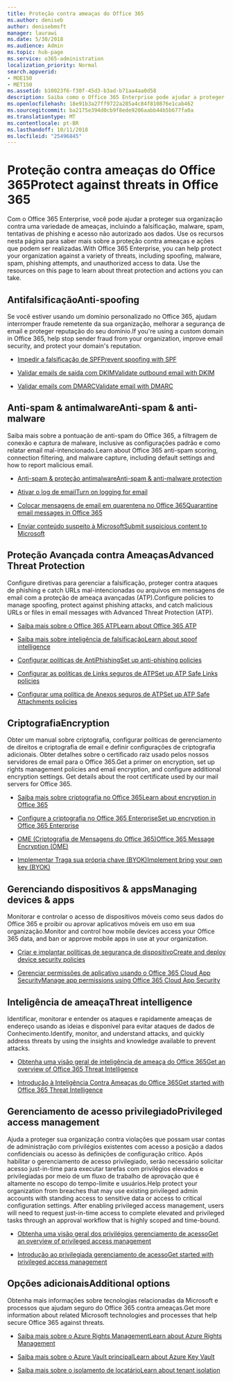 ```yaml
---
title: Proteção contra ameaças do Office 365
ms.author: deniseb
author: denisebmsft
manager: laurawi
ms.date: 5/30/2018
ms.audience: Admin
ms.topic: hub-page
ms.service: o365-administration
localization_priority: Normal
search.appverid:
- MOE150
- MET150
ms.assetid: b10023f6-f30f-45d3-b3ad-b71aa4aa0d58
description: Saiba como o Office 365 Enterprise pode ajudar a proteger sua organização contra uma variedade de ameaças, incluindo a falsificação, malware, spam, tentativas de phishing e acesso não autorizado aos dados.
ms.openlocfilehash: 18e91b3a27ff9722a285a4c84f810876e1cab462
ms.sourcegitcommit: ba2175e394d0cb9f8ede9206aabb44b5b677fa0a
ms.translationtype: MT
ms.contentlocale: pt-BR
ms.lasthandoff: 10/11/2018
ms.locfileid: "25496845"
---
```

# <a name="protect-against-threats-in-office-365"></a><span data-ttu-id="fa5ad-103">Proteção contra ameaças do Office 365</span><span class="sxs-lookup"><span data-stu-id="fa5ad-103">Protect against threats in Office 365</span></span>

<span data-ttu-id="fa5ad-p101">Com o Office 365 Enterprise, você pode ajudar a proteger sua organização contra uma variedade de ameaças, incluindo a falsificação, malware, spam, tentativas de phishing e acesso não autorizado aos dados. Use os recursos nesta página para saber mais sobre a proteção contra ameaças e ações que podem ser realizadas.</span><span class="sxs-lookup"><span data-stu-id="fa5ad-p101">With Office 365 Enterprise, you can help protect your organization against a variety of threats, including spoofing, malware, spam, phishing attempts, and unauthorized access to data. Use the resources on this page to learn about threat protection and actions you can take.</span></span>
  
## <a name="anti-spoofing"></a><span data-ttu-id="fa5ad-106">Antifalsificação</span><span class="sxs-lookup"><span data-stu-id="fa5ad-106">Anti-spoofing</span></span>

<span data-ttu-id="fa5ad-107">Se você estiver usando um domínio personalizado no Office 365, ajudam interromper fraude remetente da sua organização, melhorar a segurança de email e proteger reputação do seu domínio.</span><span class="sxs-lookup"><span data-stu-id="fa5ad-107">If you're using a custom domain in Office 365, help stop sender fraud from your organization, improve email security, and protect your domain's reputation.</span></span>
  
- [<span data-ttu-id="fa5ad-108">Impedir a falsificação de SPF</span><span class="sxs-lookup"><span data-stu-id="fa5ad-108">Prevent spoofing with SPF</span></span>](https://go.microsoft.com/fwlink/?linkid=851943)
    
- [<span data-ttu-id="fa5ad-109">Validar emails de saída com DKIM</span><span class="sxs-lookup"><span data-stu-id="fa5ad-109">Validate outbound email with DKIM</span></span>](https://go.microsoft.com/fwlink/?linkid=851944)
    
- [<span data-ttu-id="fa5ad-110">Validar emails com DMARC</span><span class="sxs-lookup"><span data-stu-id="fa5ad-110">Validate email with DMARC</span></span>](https://go.microsoft.com/fwlink/?linkid=832951)
    
## <a name="anti-spam-amp-anti-malware"></a><span data-ttu-id="fa5ad-111">Anti-spam &amp; antimalware</span><span class="sxs-lookup"><span data-stu-id="fa5ad-111">Anti-spam &amp; anti-malware</span></span>

<span data-ttu-id="fa5ad-112">Saiba mais sobre a pontuação de anti-spam do Office 365, a filtragem de conexão e captura de malware, inclusive as configurações padrão e como relatar email mal-intencionado.</span><span class="sxs-lookup"><span data-stu-id="fa5ad-112">Learn about Office 365 anti-spam scoring, connection filtering, and malware capture, including default settings and how to report malicious email.</span></span>
  
- [<span data-ttu-id="fa5ad-113">Anti-spam &amp; proteção antimalware</span><span class="sxs-lookup"><span data-stu-id="fa5ad-113">Anti-spam &amp; anti-malware protection</span></span>](anti-spam-and-anti-malware-protection.md)
    
- [<span data-ttu-id="fa5ad-114">Ativar o log de email</span><span class="sxs-lookup"><span data-stu-id="fa5ad-114">Turn on logging for email</span></span>](https://technet.microsoft.com/en-us/library/dn879651.aspx)
    
- [<span data-ttu-id="fa5ad-115">Colocar mensagens de email em quarentena no Office 365</span><span class="sxs-lookup"><span data-stu-id="fa5ad-115">Quarantine email messages in Office 365</span></span>](quarantine-email-messages.md)
    
- [<span data-ttu-id="fa5ad-116">Enviar conteúdo suspeito à Microsoft</span><span class="sxs-lookup"><span data-stu-id="fa5ad-116">Submit suspicious content to Microsoft</span></span>](https://technet.microsoft.com/en-us/library/dn762129%28v=exchg.150%29.aspx)
    
## <a name="advanced-threat-protection"></a><span data-ttu-id="fa5ad-117">Proteção Avançada contra Ameaças</span><span class="sxs-lookup"><span data-stu-id="fa5ad-117">Advanced Threat Protection</span></span>

<span data-ttu-id="fa5ad-118">Configure diretivas para gerenciar a falsificação, proteger contra ataques de phishing e catch URLs mal-intencionadas ou arquivos em mensagens de email com a proteção de ameaça avançadas (ATP).</span><span class="sxs-lookup"><span data-stu-id="fa5ad-118">Configure policies to manage spoofing, protect against phishing attacks, and catch malicious URLs or files in email messages with Advanced Threat Protection (ATP).</span></span>
  
- [<span data-ttu-id="fa5ad-119">Saiba mais sobre o Office 365 ATP</span><span class="sxs-lookup"><span data-stu-id="fa5ad-119">Learn about Office 365 ATP</span></span>](office-365-atp.md)
    
- [<span data-ttu-id="fa5ad-120">Saiba mais sobre inteligência de falsificação</span><span class="sxs-lookup"><span data-stu-id="fa5ad-120">Learn about spoof intelligence</span></span>](learn-about-spoof-intelligence.md)
    
- [<span data-ttu-id="fa5ad-121">Configurar políticas de AntiPhishing</span><span class="sxs-lookup"><span data-stu-id="fa5ad-121">Set up anti-phishing policies</span></span>](set-up-anti-phishing-policies.md)
    
- [<span data-ttu-id="fa5ad-122">Configurar as políticas de Links seguros de ATP</span><span class="sxs-lookup"><span data-stu-id="fa5ad-122">Set up ATP Safe Links policies</span></span>](set-up-atp-safe-links-policies.md)
    
- [<span data-ttu-id="fa5ad-123">Configurar uma política de Anexos seguros de ATP</span><span class="sxs-lookup"><span data-stu-id="fa5ad-123">Set up ATP Safe Attachments policies</span></span>](set-up-atp-safe-attachments-policies.md)
    
## <a name="encryption"></a><span data-ttu-id="fa5ad-124">Criptografia</span><span class="sxs-lookup"><span data-stu-id="fa5ad-124">Encryption</span></span>

<span data-ttu-id="fa5ad-p102">Obter um manual sobre criptografia, configurar políticas de gerenciamento de direitos e criptografia de email e definir configurações de criptografia adicionais. Obter detalhes sobre o certificado raiz usado pelos nossos servidores de email para o Office 365.</span><span class="sxs-lookup"><span data-stu-id="fa5ad-p102">Get a primer on encryption, set up rights management policies and email encryption, and configure additional encryption settings. Get details about the root certificate used by our mail servers for Office 365.</span></span>
  
- [<span data-ttu-id="fa5ad-127">Saiba mais sobre criptografia no Office 365</span><span class="sxs-lookup"><span data-stu-id="fa5ad-127">Learn about encryption in Office 365</span></span>](encryption.md)
    
- [<span data-ttu-id="fa5ad-128">Configure a criptografia no Office 365 Enterprise</span><span class="sxs-lookup"><span data-stu-id="fa5ad-128">Set up encryption in Office 365 Enterprise</span></span>](set-up-encryption.md)
    
- [<span data-ttu-id="fa5ad-129">OME (Criptografia de Mensagens do Office 365)</span><span class="sxs-lookup"><span data-stu-id="fa5ad-129">Office 365 Message Encryption (OME)</span></span>](ome.md)
    
- [<span data-ttu-id="fa5ad-130">Implementar Traga sua própria chave (BYOK)</span><span class="sxs-lookup"><span data-stu-id="fa5ad-130">Implement bring your own key (BYOK)</span></span>](https://docs.microsoft.com/azure/key-vault/key-vault-hsm-protected-keys#implementing-bring-your-own-key-byok-for-azure-key-vault)
    
## <a name="managing-devices-amp-apps"></a><span data-ttu-id="fa5ad-131">Gerenciando dispositivos &amp; apps</span><span class="sxs-lookup"><span data-stu-id="fa5ad-131">Managing devices &amp; apps</span></span>

<span data-ttu-id="fa5ad-132">Monitorar e controlar o acesso de dispositivos móveis como seus dados do Office 365 e proibir ou aprovar aplicativos móveis em uso em sua organização.</span><span class="sxs-lookup"><span data-stu-id="fa5ad-132">Monitor and control how mobile devices access your Office 365 data, and ban or approve mobile apps in use at your organization.</span></span>
  
- [<span data-ttu-id="fa5ad-133">Criar e implantar políticas de segurança de dispositivo</span><span class="sxs-lookup"><span data-stu-id="fa5ad-133">Create and deploy device security policies</span></span>](https://support.office.com/article/d310f556-8bfb-497b-9bd7-fe3c36ea2fd6)
    
- [<span data-ttu-id="fa5ad-134">Gerenciar permissões de aplicativo usando o Office 365 Cloud App Security</span><span class="sxs-lookup"><span data-stu-id="fa5ad-134">Manage app permissions using Office 365 Cloud App Security</span></span>](manage-app-permissions-in-ocas.md)
    
## <a name="threat-intelligence"></a><span data-ttu-id="fa5ad-135">Inteligência de ameaça</span><span class="sxs-lookup"><span data-stu-id="fa5ad-135">Threat intelligence</span></span>

<span data-ttu-id="fa5ad-136">Identificar, monitorar e entender os ataques e rapidamente ameaças de endereço usando as ideias e disponível para evitar ataques de dados de Conhecimento.</span><span class="sxs-lookup"><span data-stu-id="fa5ad-136">Identify, monitor, and understand attacks, and quickly address threats by using the insights and knowledge available to prevent attacks.</span></span>
  
- [<span data-ttu-id="fa5ad-137">Obtenha uma visão geral de inteligência de ameaça do Office 365</span><span class="sxs-lookup"><span data-stu-id="fa5ad-137">Get an overview of Office 365 Threat Intelligence</span></span>](office-365-ti.md)
    
- [<span data-ttu-id="fa5ad-138">Introdução à Inteligência Contra Ameaças do Office 365</span><span class="sxs-lookup"><span data-stu-id="fa5ad-138">Get started with Office 365 Threat Intelligence</span></span>](get-started-with-ti.md)
    
## <a name="privileged-access-management"></a><span data-ttu-id="fa5ad-139">Gerenciamento de acesso privilegiado</span><span class="sxs-lookup"><span data-stu-id="fa5ad-139">Privileged access management</span></span>

<span data-ttu-id="fa5ad-p103">Ajuda a proteger sua organização contra violações que possam usar contas de administração com privilégios existentes com acesso a posição a dados confidenciais ou acesso às definições de configuração crítico. Após habilitar o gerenciamento de acesso privilegiado, serão necessário solicitar acesso just-in-time para executar tarefas com privilégios elevados e privilegiadas por meio de um fluxo de trabalho de aprovação que é altamente no escopo do tempo-limite e usuários.</span><span class="sxs-lookup"><span data-stu-id="fa5ad-p103">Help protect your organization from breaches that may use existing privileged admin accounts with standing access to sensitive data or access to critical configuration settings. After enabling privileged access management, users will need to request just-in-time access to complete elevated and privileged tasks through an approval workflow that is highly scoped and time-bound.</span></span>
  
- [<span data-ttu-id="fa5ad-142">Obtenha uma visão geral dos privilégios gerenciamento de acesso</span><span class="sxs-lookup"><span data-stu-id="fa5ad-142">Get an overview of privileged access management</span></span>](privileged-access-management-overview.md)
    
- [<span data-ttu-id="fa5ad-143">Introdução ao privilegiada gerenciamento de acesso</span><span class="sxs-lookup"><span data-stu-id="fa5ad-143">Get started with privileged access management</span></span>](privileged-access-management-configuration.md)

## <a name="additional-options"></a><span data-ttu-id="fa5ad-144">Opções adicionais</span><span class="sxs-lookup"><span data-stu-id="fa5ad-144">Additional options</span></span>

<span data-ttu-id="fa5ad-145">Obtenha mais informações sobre tecnologias relacionadas da Microsoft e processos que ajudam seguro do Office 365 contra ameaças.</span><span class="sxs-lookup"><span data-stu-id="fa5ad-145">Get more information about related Microsoft technologies and processes that help secure Office 365 against threats.</span></span>
  
- [<span data-ttu-id="fa5ad-146">Saiba mais sobre o Azure Rights Management</span><span class="sxs-lookup"><span data-stu-id="fa5ad-146">Learn about Azure Rights Management</span></span>](https://docs.microsoft.com/information-protection/understand-explore/what-is-azure-rms)
    
- [<span data-ttu-id="fa5ad-147">Saiba mais sobre o Azure Vault principal</span><span class="sxs-lookup"><span data-stu-id="fa5ad-147">Learn about Azure Key Vault</span></span>](https://docs.microsoft.com/azure/key-vault/)
    
- [<span data-ttu-id="fa5ad-148">Saiba mais sobre o isolamento de locatário</span><span class="sxs-lookup"><span data-stu-id="fa5ad-148">Learn about tenant isolation</span></span>](http://download.microsoft.com/download/3/F/0/3F0420A2-657B-44B6-B21E-D7BD98A94390/Tenant%20Isolation%20in%20Office%20365.pdf)
    

